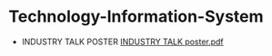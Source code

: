 # Technology-Information-System
* INDUSTRY TALK POSTER [INDUSTRY TALK poster.pdf](https://github.com/AdibZikrii/Technology-Information-System/files/13804967/INDUSTRY.TALK.poster.pdf)

